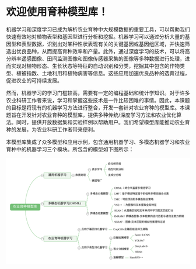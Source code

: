 # 欢迎使用育种模型库！

机器学习和深度学习已成为解析农业育种中大规模数据的重要工具，可以帮助我们快速有效地对植物表型和基因型进行分析和挖掘。机器学习可以通过分析大量的基因型和表型数据，识别出对某种性状表现有关的关键基因或基因组区域，并快速筛选出优良品种，从而提高育种效率和产量。此外，通过深度学习的技术，可以将高分辨率遥感图像、田间监测图像和图像传感器采集的图像等多种数据进行处理，进而实现对植物形态、生长状态等特征的自动识别和分类，挖掘其中包含的作物类型、植被指数、土地利用和植物病害等信息。这些应用加速优良品种的选育过程，促进农业的可持续发展。

然而，机器学习的学习门槛较高，需要有一定的编程基础和统计学知识。对于许多农业科研工作者来说，学习和掌握这些技术是一件比较困难的事情。因此，本课题的目标是将现有的机器学习方法进行整合，开发一套针对农业育种的模型库。本课题旨在开发针对农业育种的模型库，提供多种传统/深度学习方法和农业优化算法。同时，提供开放数据集和实验样例以帮助用户。我们希望模型库能推动农业育种的发展，为农业科研工作者带来便利。

本模型库集成了众多模型和应用示例，包含通用机器学习、多模态机器学习和农业育种中的机器学习三个模块。所包含的模型如下图所示：

![农业育种模型库](assets/农业育种模型库.svg)
